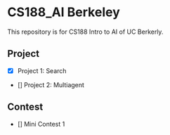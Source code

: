 # CS188_AI Berkeley
This repository is for CS188 Intro to AI of UC Berkerly.

## Project
- [x] Project 1: Search
- [] Project 2: Multiagent

## Contest
- [] Mini Contest 1
